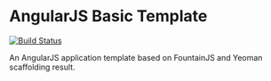 # AngularJS Basic Template
[![Build Status](https://travis-ci.org/the-spyke/angular-basic-template.svg?branch=master)](https://travis-ci.org/the-spyke/angular-basic-template)

An AngularJS application template based on FountainJS and Yeoman scaffolding result.
